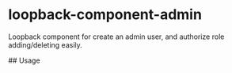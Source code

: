 # loopback-component-admin
Loopback component for create an admin user, and authorize role adding/deleting easily.

## Usage
